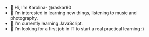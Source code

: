 - 👋 Hi, I’m Karolina- @raskar90
- 👀 I’m interested in learning new things, listening to music and photography.
- 🌱 I’m currently learning JavaScript.
- 💞️ I’m looking for a first job in IT to start a real practical learning :)

<!---
raskar90/raskar90 is a ✨ special ✨ repository because its `README.md` (this file) appears on your GitHub profile.
You can click the Preview link to take a look at your changes.
--->
